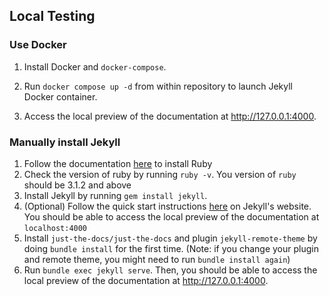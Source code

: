 ## Local Testing

### Use Docker
1. Install Docker and `docker-compose`.

2. Run `docker compose up -d` from within repository to launch Jekyll Docker container.

3. Access the local preview of the documentation at http://127.0.0.1:4000.

### Manually install Jekyll 
1. Follow the documentation [here](https://jekyllrb.com/docs/installation/macos/) to install Ruby 
2. Check the version of ruby by running `ruby -v`. You version of `ruby` should be 3.1.2 and above
3. Install Jekyll by running `gem install jekyll`.
4. (Optional) Follow the quick start instructions [here](https://jekyllrb.com/) on Jekyll's website. You should be able to access the local preview of the documentation at `localhost:4000`
5. Install `just-the-docs/just-the-docs` and plugin `jekyll-remote-theme` by doing `bundle install` for the first time. (Note: if you change your plugin and remote theme, you might need to run `bundle install again`)
6. Run `bundle exec jekyll serve`. Then, you should be able to access the local preview of the documentation at http://127.0.0.1:4000.


